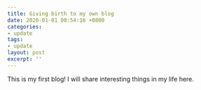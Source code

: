 ```yaml
---
title: Giving birth to my own blog
date: 2020-01-01 08:54:16 +0800
categories:
- update
tags:
- update
layout: post
excerpt: ''
---
```


This is my first blog! I will share interesting things in my life here.
